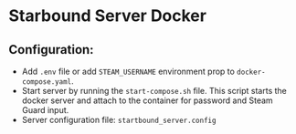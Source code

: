 # Starbound Server Docker

## Configuration: 
- Add `.env` file or add `STEAM_USERNAME` environment prop to `docker-compose.yaml`.
- Start server by running the `start-compose.sh` file. This script starts the docker server and attach to the container for password and Steam Guard input.
- Server configuration file: `startbound_server.config`